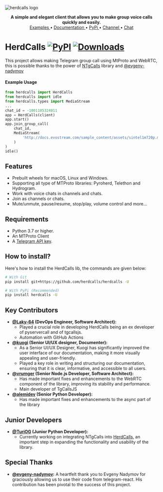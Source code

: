 <img src="https://raw.githubusercontent.com/herdcalls/herdcalls/master/.github/images/banner.png" alt="herdcalls logo" />
<p align="center">
    <b>A simple and elegant client that allows you to make group voice calls quickly and easily.</b>
    <br>
    <a href="https://github.com/herdcalls/herdcalls/tree/master/example">
        Examples
    </a>
    •
    <a href="https://herdcalls.github.io/">
        Documentation
    </a>
    •
    <a href="https://pypi.org/project/herdcalls/">
        PyPi
    </a>
    •
    <a href="https://t.me/herdcallsnews">
        Channel
    </a>
    •
    <a href="https://t.me/herdcallschat">
        Chat
    </a>
</p>

# HerdCalls [![PyPI](https://img.shields.io/pypi/v/herdcalls.svg?logo=python&logoColor=%23959DA5&label=pypi&labelColor=%23282f37)](https://pypi.org/project/herdcalls/) [![Downloads](https://pepy.tech/badge/herdcalls)](https://pepy.tech/project/herdcalls)
This project allows making Telegram group call using MtProto and WebRTC, this is possible thanks to the power of [NTgCalls] library and [@evgeny-nadymov]

#### Example Usage
```python
from herdcalls import HerdCalls
from herdcalls import idle
from herdcalls.types import MediaStream
...
chat_id = -1001185324811
app = HerdCalls(client)
app.start()
app.join_group_call(
    chat_id,
    MediaStream(
        'http://docs.evostream.com/sample_content/assets/sintel1m720p.mp4',
    )
)
idle()
```

## Features
- Prebuilt wheels for macOS, Linux and Windows.
- Supporting all type of MTProto libraries: Pyroherd, Telethon and Hydrogram.
- Work with voice chats in channels and chats.
- Join as channels or chats.
- Mute/unmute, pause/resume, stop/play, volume control and more...

## Requirements
- Python 3.7 or higher.
- An MTProto Client
- A [Telegram API key](https://docs.pyroherd.org/intro/setup#api-keys).

## How to install?
Here's how to install the HerdCalls lib, the commands are given below:

``` bash
# With Git
pip install git+https://github.com/herdcalls/herdcalls -U

# With PyPi (Recommended)
pip install herdcalls -U
```

## Key Contributors
* <b><a href="https://github.com/Laky-64">@Laky-64</a> (DevOps Engineer, Software Architect):</b>
    * Played a crucial role in developing HerdCalls being an ex developer of pyservercall and of tgcallsjs.
    * Automation with GitHub Actions
* <b><a href="https://github.com/kuogi">@kuogi</a> (Senior UI/UX designer, Documenter):</b>
    * As a Senior UI/UX Designer, Kuogi has significantly improved the user interface of our documentation,
      making it more visually appealing and user-friendly.
    * Played a key role in writing and structuring our documentation, ensuring that it is clear,
      informative, and accessible to all users.
* <b><a href="https://github.com/vrumger">@vrumger</a> (Senior Node.js Developer, Software Architect):</b>
    * Has made important fixes and enhancements to the WebRTC component of the library,
      improving its stability and performance.
    * Main developer of TgCallsJS
* <b><a href="https://github.com/alemidev">@alemidev</a> (Senior Python Developer):</b>
    * Has made important fixes and enhancements to the async part of the library

## Junior Developers
* <b><a href="https://github.com/TuriOG">@TuriOG</a> (Junior Python Developer):</b>
    * Currently working on integrating NTgCalls into <a href="//github.com/herdcalls/herdcalls">HerdCalls</a>, an important step
      in expanding the functionality and usability of the library.

## Special Thanks
* <b><a href="https://github.com/evgeny-nadymov">@evgeny-nadymov</a>:</b>
  A heartfelt thank you to Evgeny Nadymov for graciously allowing us to use their code from telegram-react.
  His contribution has been pivotal to the success of this project.

[NTgCalls]: https://github.com/herdcalls/ntgcalls
[@evgeny-nadymov]: https://github.com/evgeny-nadymov/
